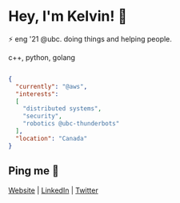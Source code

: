 # Hey, I'm Kelvin! 👋

:zap: eng '21 @ubc. doing things and helping people.

c++, python, golang
```json

{
  "currently": "@aws",
  "interests": 
  [
    "distributed systems",
    "security",
    "robotics @ubc-thunderbots"
  ],
  "location": "Canada"
}

```

## Ping me :postbox:
[Website](https://www.kelvinkoon.dev/) | [LinkedIn](https://www.linkedin.com/in/kelvinkoon/) | [Twitter](https://twitter.com/NotCelsiusDeg)
